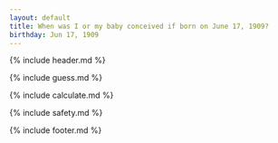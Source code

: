```yaml
---
layout: default
title: When was I or my baby conceived if born on June 17, 1909?
birthday: Jun 17, 1909
---
```


{% include header.md %}

{% include guess.md %}

{% include calculate.md %}

{% include safety.md %}

{% include footer.md %}



